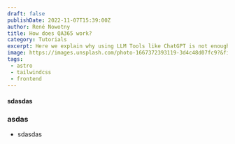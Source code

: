 ```yaml
---
draft: false
publishDate: 2022-11-07T15:39:00Z
author: René Nowotny
title: How does QA365 work?
category: Tutorials
excerpt: Here we explain why using LLM Tools like ChatGPT is not enough and what makes it so special
image: https://images.unsplash.com/photo-1667372393119-3d4c48d07fc9?&fit=crop&w=430&h=240
tags: 
 - astro
 - tailwindcss
 - frontend
---
```


#### sdasdas

### asdas

- sdasdas

